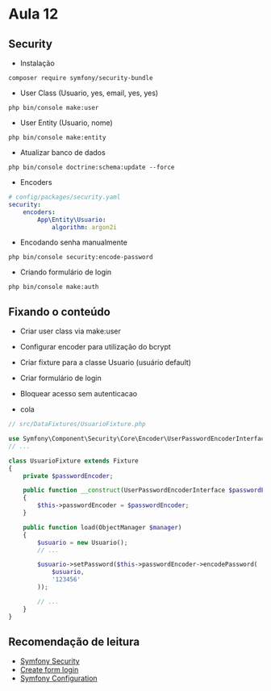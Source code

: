 # Aula 12

## Security

- Instalação
```
composer require symfony/security-bundle
```

- User Class (Usuario, yes, email, yes, yes)
```
php bin/console make:user
```

- User Entity (Usuario, nome)
```
php bin/console make:entity
```

- Atualizar banco de dados
```
php bin/console doctrine:schema:update --force
```

- Encoders
~~~yml
# config/packages/security.yaml
security:
    encoders:
        App\Entity\Usuario:
            algorithm: argon2i
~~~

- Encodando senha manualmente
```
php bin/console security:encode-password
```

- Criando formulário de login
```
php bin/console make:auth
```

## Fixando o conteúdo
- Criar user class via make:user
- Configurar encoder para utilização do bcrypt
- Criar fixture para a classe Usuario (usuário default)
- Criar formulário de login
- Bloquear acesso sem autenticacao

- cola
~~~php
// src/DataFixtures/UsuarioFixture.php

use Symfony\Component\Security\Core\Encoder\UserPasswordEncoderInterface;
// ...

class UsuarioFixture extends Fixture
{
    private $passwordEncoder;

    public function __construct(UserPasswordEncoderInterface $passwordEncoder)
    {
        $this->passwordEncoder = $passwordEncoder;
    }

    public function load(ObjectManager $manager)
    {
        $usuario = new Usuario();
        // ...

        $usuario->setPassword($this->passwordEncoder->encodePassword(
            $usuario,
            '123456'
        ));

        // ...
    }
}
~~~

## Recomendação de leitura
- [Symfony Security](https://symfony.com/doc/current/security.html)
- [Create form login](https://symfony.com/doc/current/security/form_login_setup.html)
- [Symfony Configuration](https://symfony.com/doc/current/best_practices/configuration.html#application-related-configuration)